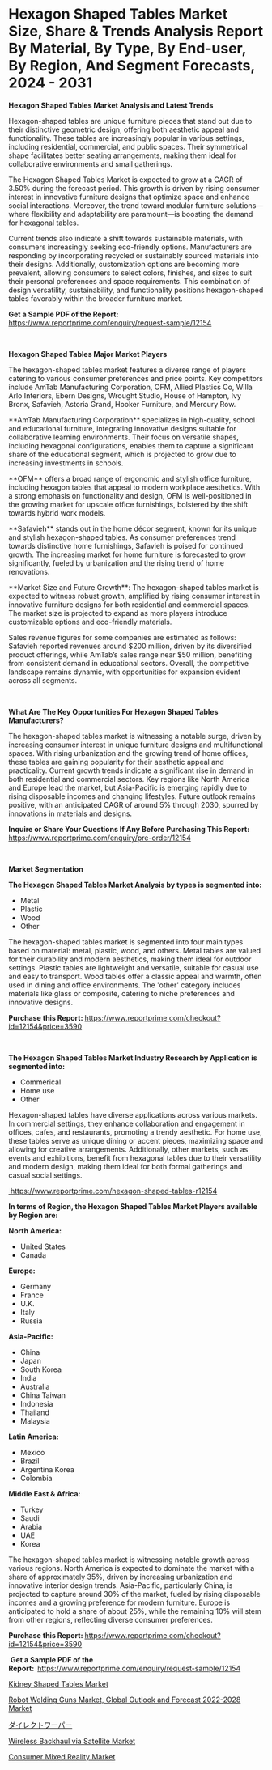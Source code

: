 <p><h1>Hexagon Shaped Tables Market Size, Share & Trends Analysis Report By Material, By Type, By End-user, By Region, And Segment Forecasts, 2024 - 2031</h1></p><p><strong>Hexagon Shaped Tables Market Analysis and Latest Trends</strong></p>
<p><p>Hexagon-shaped tables are unique furniture pieces that stand out due to their distinctive geometric design, offering both aesthetic appeal and functionality. These tables are increasingly popular in various settings, including residential, commercial, and public spaces. Their symmetrical shape facilitates better seating arrangements, making them ideal for collaborative environments and small gatherings.</p><p>The Hexagon Shaped Tables Market is expected to grow at a CAGR of 3.50% during the forecast period. This growth is driven by rising consumer interest in innovative furniture designs that optimize space and enhance social interactions. Moreover, the trend toward modular furniture solutions—where flexibility and adaptability are paramount—is boosting the demand for hexagonal tables. </p><p>Current trends also indicate a shift towards sustainable materials, with consumers increasingly seeking eco-friendly options. Manufacturers are responding by incorporating recycled or sustainably sourced materials into their designs. Additionally, customization options are becoming more prevalent, allowing consumers to select colors, finishes, and sizes to suit their personal preferences and space requirements. This combination of design versatility, sustainability, and functionality positions hexagon-shaped tables favorably within the broader furniture market.</p></p>
<p><strong>Get a Sample PDF of the Report:&nbsp;</strong> <a href="https://www.reportprime.com/enquiry/request-sample/12154">https://www.reportprime.com/enquiry/request-sample/12154</a></p>
<p>&nbsp;</p>
<p><strong>Hexagon Shaped Tables Major Market Players</strong></p>
<p><p>The hexagon-shaped tables market features a diverse range of players catering to various consumer preferences and price points. Key competitors include AmTab Manufacturing Corporation, OFM, Allied Plastics Co, Willa Arlo Interiors, Ebern Designs, Wrought Studio, House of Hampton, Ivy Bronx, Safavieh, Astoria Grand, Hooker Furniture, and Mercury Row. </p><p>**AmTab Manufacturing Corporation** specializes in high-quality, school and educational furniture, integrating innovative designs suitable for collaborative learning environments. Their focus on versatile shapes, including hexagonal configurations, enables them to capture a significant share of the educational segment, which is projected to grow due to increasing investments in schools.</p><p>**OFM** offers a broad range of ergonomic and stylish office furniture, including hexagon tables that appeal to modern workplace aesthetics. With a strong emphasis on functionality and design, OFM is well-positioned in the growing market for upscale office furnishings, bolstered by the shift towards hybrid work models.</p><p>**Safavieh** stands out in the home décor segment, known for its unique and stylish hexagon-shaped tables. As consumer preferences trend towards distinctive home furnishings, Safavieh is poised for continued growth. The increasing market for home furniture is forecasted to grow significantly, fueled by urbanization and the rising trend of home renovations.</p><p>**Market Size and Future Growth**: The hexagon-shaped tables market is expected to witness robust growth, amplified by rising consumer interest in innovative furniture designs for both residential and commercial spaces. The market size is projected to expand as more players introduce customizable options and eco-friendly materials.</p><p>Sales revenue figures for some companies are estimated as follows: Safavieh reported revenues around $200 million, driven by its diversified product offerings, while AmTab’s sales range near $50 million, benefiting from consistent demand in educational sectors. Overall, the competitive landscape remains dynamic, with opportunities for expansion evident across all segments.</p></p>
<p>&nbsp;</p>
<p><strong>What Are The Key Opportunities For Hexagon Shaped Tables Manufacturers?</strong></p>
<p><p>The hexagon-shaped tables market is witnessing a notable surge, driven by increasing consumer interest in unique furniture designs and multifunctional spaces. With rising urbanization and the growing trend of home offices, these tables are gaining popularity for their aesthetic appeal and practicality. Current growth trends indicate a significant rise in demand in both residential and commercial sectors. Key regions like North America and Europe lead the market, but Asia-Pacific is emerging rapidly due to rising disposable incomes and changing lifestyles. Future outlook remains positive, with an anticipated CAGR of around 5% through 2030, spurred by innovations in materials and designs.</p></p>
<p><strong>Inquire or Share Your Questions If Any Before Purchasing This Report:</strong> <a href="https://www.reportprime.com/enquiry/pre-order/12154">https://www.reportprime.com/enquiry/pre-order/12154</a></p>
<p>&nbsp;</p>
<p><strong>Market Segmentation</strong></p>
<p><strong>The Hexagon Shaped Tables Market Analysis by types is segmented into:</strong></p>
<p><ul><li>Metal</li><li>Plastic</li><li>Wood</li><li>Other</li></ul></p>
<p><p>The hexagon-shaped tables market is segmented into four main types based on material: metal, plastic, wood, and others. Metal tables are valued for their durability and modern aesthetics, making them ideal for outdoor settings. Plastic tables are lightweight and versatile, suitable for casual use and easy to transport. Wood tables offer a classic appeal and warmth, often used in dining and office environments. The 'other' category includes materials like glass or composite, catering to niche preferences and innovative designs.</p></p>
<p><strong>Purchase this Report:&nbsp;</strong><a href="https://www.reportprime.com/checkout?id=12154&price=3590">https://www.reportprime.com/checkout?id=12154&price=3590</a></p>
<p>&nbsp;</p>
<p><strong>The Hexagon Shaped Tables Market Industry Research by Application is segmented into:</strong></p>
<p><ul><li>Commerical</li><li>Home use</li><li>Other</li></ul></p>
<p><p>Hexagon-shaped tables have diverse applications across various markets. In commercial settings, they enhance collaboration and engagement in offices, cafes, and restaurants, promoting a trendy aesthetic. For home use, these tables serve as unique dining or accent pieces, maximizing space and allowing for creative arrangements. Additionally, other markets, such as events and exhibitions, benefit from hexagonal tables due to their versatility and modern design, making them ideal for both formal gatherings and casual social settings.</p></p>
<p><a href="https://www.reportprime.com/hexagon-shaped-tables-r12154">&nbsp;https://www.reportprime.com/hexagon-shaped-tables-r12154</a></p>
<p><strong>In terms of Region, the Hexagon Shaped Tables Market Players available by Region are:</strong></p>
<p>
    <p> <strong> North America: </strong>
        <ul>
            <li>United States</li>
            <li>Canada</li>
        </ul>
        </p> 
    <p> <strong> Europe: </strong>
        <ul>
            <li>Germany</li>
            <li>France</li>
            <li>U.K.</li>
            <li>Italy</li>
            <li>Russia</li>
        </ul>
        </p> 
    <p> <strong> Asia-Pacific: </strong>
        <ul>
            <li>China</li>
            <li>Japan</li>
            <li>South Korea</li>
            <li>India</li>
            <li>Australia</li>
            <li>China Taiwan</li>
            <li>Indonesia</li>
            <li>Thailand</li>
            <li>Malaysia</li>
        </ul>
        </p> 
    <p> <strong> Latin America: </strong>
        <ul>
            <li>Mexico</li>
            <li>Brazil</li>
            <li>Argentina Korea</li>
            <li>Colombia</li>
        </ul>
        </p> 
    <p> <strong> Middle East & Africa: </strong>
        <ul>
            <li>Turkey</li>
            <li>Saudi</li>
            <li>Arabia</li>
            <li>UAE</li>
            <li>Korea</li>
        </ul>
    </p>
    </p>
<p><p>The hexagon-shaped tables market is witnessing notable growth across various regions. North America is expected to dominate the market with a share of approximately 35%, driven by increasing urbanization and innovative interior design trends. Asia-Pacific, particularly China, is projected to capture around 30% of the market, fueled by rising disposable incomes and a growing preference for modern furniture. Europe is anticipated to hold a share of about 25%, while the remaining 10% will stem from other regions, reflecting diverse consumer preferences.</p></p>
<p><strong>Purchase this Report: </strong><a href="https://www.reportprime.com/checkout?id=12154&price=3590">https://www.reportprime.com/checkout?id=12154&price=3590</a></p>
<p>&nbsp;<strong>Get a Sample PDF of the Report:&nbsp;&nbsp;</strong><a href="https://www.reportprime.com/enquiry/request-sample/12154">https://www.reportprime.com/enquiry/request-sample/12154</a></p>
<p><strong></strong></p>
<p><p><a href="https://github.com/mauripalmi/Market-Research-Report-List-5/blob/main/kidney-shaped-tables-market.md">Kidney Shaped Tables Market</a></p><p><a href="https://www.linkedin.com/pulse/global-robot-welding-guns-market-outlook-forecast-2022-2028-analysis-dgyef?trackingId=V4PLqnXLTH%2BJn9uKlEqohw%3D%3D">Robot Welding Guns Market, Global Outlook and Forecast 2022-2028 Market</a></p><p><a href="https://medium.com/@scotttyesha/%E7%9B%B4%E6%8E%A5%E3%83%AF%E3%83%BC%E3%83%91%E3%83%BC%E3%83%9E%E3%83%BC%E3%82%B1%E3%83%83%E3%83%88%E4%BA%88%E6%B8%AC-2024%E5%B9%B4%E3%81%8B%E3%82%892031%E5%B9%B4%E3%81%BE%E3%81%A7%E3%81%AE%E3%82%B0%E3%83%AD%E3%83%BC%E3%83%90%E3%83%AB%E5%B8%82%E5%A0%B4%E3%83%88%E3%83%AC%E3%83%B3%E3%83%89%E3%81%A8%E5%88%86%E6%9E%90%E3%82%92189%E3%83%9A%E3%83%BC%E3%82%B8%E3%81%A7%E3%82%AB%E3%83%90%E3%83%BC-4b7b0b909e0b">ダイレクトワーパー</a></p><p><a href="https://issuu.com/reportprime-2/docs/wireless-backhaul-via-satellite-mar_1d9d0f022d40ad">Wireless Backhaul via Satellite Market</a></p><p><a href="https://issuu.com/reportprime-2/docs/consumer-mixed-reality-market-size-_6e583b4f0f867d">Consumer Mixed Reality Market</a></p></p>